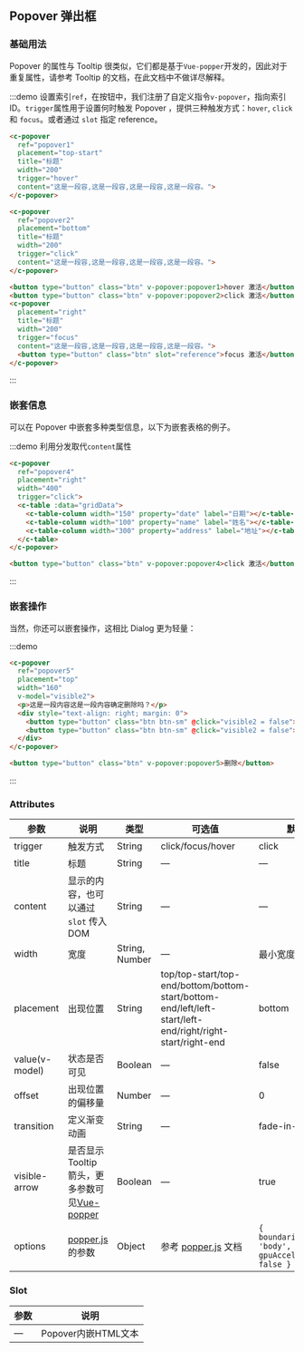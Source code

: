 <script>
var demoPopover = new Vue({
    el: '#demo-popover',
    data() {
      return {
        visible2: false,
        gridData: [{
          date: '2016-05-02',
          name: '王小虎',
          address: '上海市普陀区金沙江路 1518 弄'
        }, {
          date: '2016-05-04',
          name: '王小虎',
          address: '上海市普陀区金沙江路 1518 弄'
        }, {
          date: '2016-05-01',
          name: '王小虎',
          address: '上海市普陀区金沙江路 1518 弄'
        }, {
          date: '2016-05-03',
          name: '王小虎',
          address: '上海市普陀区金沙江路 1518 弄'
        }],
        gridData2: [{
          date: '2016-05-02',
          name: '王小虎',
          address: '上海市普陀区金沙江路 1518 弄',
        }, {
          date: '2016-05-04',
          name: '王小虎',
          address: '上海市普陀区金沙江路 1518 弄',
          $info: true
        }, {
          date: '2016-05-01',
          name: '王小虎',
          address: '上海市普陀区金沙江路 1518 弄',
        }, {
          date: '2016-05-03',
          name: '王小虎',
          address: '上海市普陀区金沙江路 1518 弄',
          $positive: true
        }],
        gridData3: [{
          tag: '家',
          date: '2016-05-03',
          name: '王小虎',
          address: '上海市普陀区金沙江路 1518 弄'
        }, {
          tag: '公司',
          date: '2016-05-02',
          name: '王小虎',
          address: '上海市普陀区金沙江路 1518 弄'
        }, {
          tag: '公司',
          date: '2016-05-04',
          name: '王小虎',
          address: '上海市普陀区金沙江路 1518 弄'
        }, {
          tag: '家',
          date: '2016-05-01',
          name: '王小虎',
          address: '上海市普陀区金沙江路 1518 弄'
        }, {
          tag: '公司',
          date: '2016-05-08',
          name: '王小虎',
          address: '上海市普陀区金沙江路 1518 弄'
        }, {
          tag: '家',
          date: '2016-05-06',
          name: '王小虎',
          address: '上海市普陀区金沙江路 1518 弄'
        }, {
          tag: '公司',
          date: '2016-05-07',
          name: '王小虎',
          address: '上海市普陀区金沙江路 1518 弄'
        }],
        singleSelection: {},
        multipleSelection: [],
        model: ''
      };
    },

    watch: {
      singleSelection(val) {
        console.log('selection: ', val);
      },

      multipleSelection(val) {
        console.log('selection: ', val);
      }
    },

    events: {
      handleClick(row) {
        console.log('you clicked ', row);
      }
    }
  });
</script>

<style>
  .demo-box.demo-popover {
    .c-popover + .c-popover {
      margin-left: 10px;
    }
    .c-input {
      width: 360px;
    }
    .button type="button" class="btn" {
      margin-left: 10px;
    }
  }
</style>

## Popover 弹出框

### 基础用法
Popover 的属性与 Tooltip 很类似，它们都是基于`Vue-popper`开发的，因此对于重复属性，请参考 Tooltip 的文档，在此文档中不做详尽解释。

:::demo 设置索引`ref`，在按钮中，我们注册了自定义指令`v-popover`，指向索引ID。`trigger`属性用于设置何时触发 Popover ，提供三种触发方式：`hover`, `click` 和 `focus`。或者通过 `slot` 指定 reference。
```html
<c-popover
  ref="popover1"
  placement="top-start"
  title="标题"
  width="200"
  trigger="hover"
  content="这是一段容,这是一段容,这是一段容,这是一段容。">
</c-popover>

<c-popover
  ref="popover2"
  placement="bottom"
  title="标题"
  width="200"
  trigger="click"
  content="这是一段容,这是一段容,这是一段容,这是一段容。">
</c-popover>

<button type="button" class="btn" v-popover:popover1>hover 激活</button>
<button type="button" class="btn" v-popover:popover2>click 激活</button>
<c-popover
  placement="right"
  title="标题"
  width="200"
  trigger="focus"
  content="这是一段容,这是一段容,这是一段容,这是一段容。">
  <button type="button" class="btn" slot="reference">focus 激活</button>
</c-popover>
```
:::

### 嵌套信息

可以在 Popover 中嵌套多种类型信息，以下为嵌套表格的例子。

:::demo 利用分发取代`content`属性
```html
<c-popover
  ref="popover4"
  placement="right"
  width="400"
  trigger="click">
  <c-table :data="gridData">
    <c-table-column width="150" property="date" label="日期"></c-table-column>
    <c-table-column width="100" property="name" label="姓名"></c-table-column>
    <c-table-column width="300" property="address" label="地址"></c-table-column>
  </c-table>
</c-popover>

<button type="button" class="btn" v-popover:popover4>click 激活</button>
```
:::

### 嵌套操作

当然，你还可以嵌套操作，这相比 Dialog 更为轻量：

:::demo
```html
<c-popover
  ref="popover5"
  placement="top"
  width="160"
  v-model="visible2">
  <p>这是一段内容这是一段内容确定删除吗？</p>
  <div style="text-align: right; margin: 0">
    <button type="button" class="btn btn-sm" @click="visible2 = false">取消</button>
    <button type="button" class="btn btn-sm" @click="visible2 = false">确定</button>
  </div>
</c-popover>

<button type="button" class="btn" v-popover:popover5>删除</button>
```
:::

### Attributes
| 参数               | 说明                                                     | 类型              | 可选值      | 默认值 |
|--------------------|----------------------------------------------------------|-------------------|-------------|--------|
| trigger | 触发方式 | String  | click/focus/hover |    click    |
|  title              | 标题 | String | — | — |
|  content        |  显示的内容，也可以通过 `slot` 传入 DOM   | String            | — | — |
|  width        |  宽度  | String, Number            | — | 最小宽度 150px |
|  placement        |  出现位置  | String | top/top-start/top-end/bottom/bottom-start/bottom-end/left/left-start/left-end/right/right-start/right-end |  bottom |
|  value(v-model)        |  状态是否可见  | Boolean           | — |  false |
|  offset        |  出现位置的偏移量  | Number           | — |  0 |
|  transition     |  定义渐变动画      | String             | — | fade-in-linear |
|  visible-arrow   |  是否显示 Tooltip 箭头，更多参数可见[Vue-popper](https://github.com/element-component/vue-popper) | Boolean | — | true |
|  options        | [popper.js](https://popper.js.org/documentation.html) 的参数 | Object            | 参考 [popper.js](https://popper.js.org/documentation.html) 文档 | `{ boundariesElement: 'body', gpuAcceleration: false }` |

### Slot
| 参数               | 说明                                                     |
|--- | ---|
| — | Popover内嵌HTML文本 |
